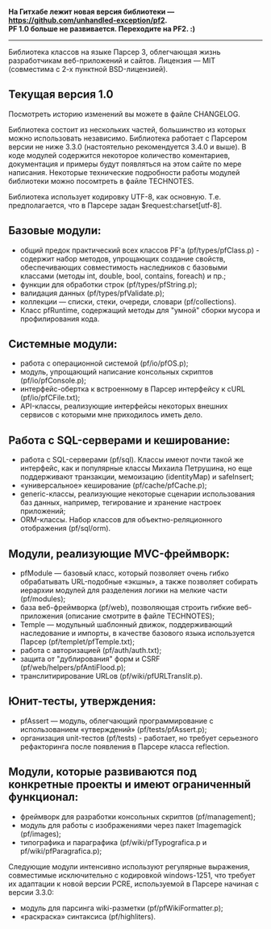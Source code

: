 
**На Гитхабе лежит новая версия библиотеки — https://github.com/unhandled-exception/pf2.**  
**PF 1.0 больше не развивается. Переходите на PF2. :)**

------------

Библиотека классов на языке Парсер 3, облегчающая жизнь разработчикам веб-приложений и сайтов. Лицензия — MIT (совместима с 2-х пунктной BSD-лицензией).

Текущая версия 1.0
------------------

Посмотреть историю изменений вы можете в файле CHANGELOG.

Библиотека состоит из нескольких частей, большинство из которых можно использовать независимо. Библиотека работает с Парсером версии не ниже 3.3.0 (настоятельно рекомендуется 3.4.0 и выше). В коде модулей содержится некоторое количество коментариев, документация и примеры будут появляться на этом сайте по мере написания. Некоторые технические подробности работы модулей библиотеки можно посомтреть в файле TECHNOTES.

Библиотека использует кодировку UTF-8, как основную. Т.е. предполагается, что в Парсере задан $request:charset[utf-8].

Базовые модули:
---------------
* общий предок практический всех классов PF'а (pf/types/pfClass.p) - содержит набор методов, упрощающих создание свойств, обеспечивающих совместимость наследников с базовыми классами (методы int, double, bool, contains, foreach) и пр.;
* функции для обработки строк (pf/types/pfString.p);
* валидация данных (pf/types/pfValidate.p);
* коллекции — списки, стеки, очереди, словари (pf/collections).
* Класс pfRuntime, содержащий методы для "умной" сборки мусора и профилирования кода.

Системные модули:
-----------------
* работа с операционной системой (pf/io/pfOS.p);
* модуль, упрощающий написание консольных скриптов (pf/io/pfConsole.p);
* интерфейс-обертка к встроенному в Парсер интерфейсу к cURL (pf/io/pfCFile.txt);
* API-классы, реализующие интерфейсы некоторых внешних сервисов с которыми мне приходилось иметь дело.

Работа с SQL-серверами и кеширование:
-------------------------------------

* работа с SQL-серверами (pf/sql). Классы имеют почти такой же интерфейс, как и популярные классы Михаила Петрушина, но еще поддерживают транзакции, мемоизацию (identityMap) и safeInsert;
* «универсальное» кеширование (pf/cache/pfCache.p);
* generic-классы, реализующие некоторые сценарии использования баз данных, например, тегирование и хранение настроек приложений;
* ORM-классы. Набор классов для объектно-реляционного отображения (pf/sql/orm).

Модули, реализующие MVC-фреймворк:
----------------------------------
* pfModule — базовый класс, который позволяет очень гибко обрабатывать URL-подобные «экшны», а также позволяет собирать иерархии модулей для разделения логики на мелкие части (pf/modules);
* база веб-фреймворка (pf/web), позволяющая строить гибкие веб-приложения (описание смотрите в файле TECHNOTES);
* Temple — модульный шаблонный движок, поддерживающий наследование и импорты, в качестве базового языка используется Парсер (pf/templet/pfTemple.txt);
* работа с авторизацией (pf/auth/auth.txt);
* защита от "дублирования" форм и CSRF (pf/web/helpers/pfAntiFlood.p);
* транслитирирование URLов (pf/wiki/pfURLTranslit.p).

Юнит-тесты, утверждения:
------------------------
* pfAssert — модуль, облегчающий программирование с использованием «утверждений» (pf/tests/pfAssert.p);
* организация unit-тестов (pf/tests) - работает, но требует серьезного рефакторинга после появления в Парсере класса reflection.

Модули, которые развиваются под конкретные проекты и имеют ограниченный функционал:
-----------------------------------------------------------------------------------
* фреймворк для разработки консольных скриптов (pf/management);
* модуль для работы с изображениями через пакет Imagemagick (pf/images);
* типографика и параграфика (pf/wiki/pfTypografica.p и pf/wiki/pfParagrafica.p);

Следующие модули интенсивно используют регулярные выражения, совместимые исключительно с кодировкой windows-1251, что требует их адаптации к новой версии PCRE, используемой в Парсере начиная с версии 3.3.0:

* модуль для парсинга wiki-разметки (pf/pfWikiFormatter.p);
* «раскраска» синтаксиса (pf/highliters).
